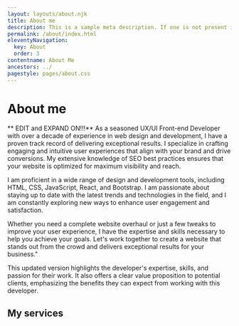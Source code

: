 ```yaml
---
layout: layouts/about.njk
title: About me
description: This is a sample meta description. If one is not present in your page/post's front matter, the default metadata.desciption will be used instead.
permalink: /about/index.html
eleventyNavigation:
  key: About
  order: 3
contentname: About Me
ancestors: ../
pagestyle: pages/about.css
---
```


# About me
** EDIT and EXPAND ON!!!**
As a seasoned UX/UI Front-end Developer with over a decade of experience in web design and development, I have a proven track record of delivering exceptional results. I specialize in crafting engaging and intuitive user experiences that align with your brand and drive conversions. My extensive knowledge of SEO best practices ensures that your website is optimized for maximum visibility and reach.

I am proficient in a wide range of design and development tools, including HTML, CSS, JavaScript, React, and Bootstrap. I am passionate about staying up to date with the latest trends and technologies in the field, and I am constantly exploring new ways to enhance user engagement and satisfaction.

Whether you need a complete website overhaul or just a few tweaks to improve your user experience, I have the expertise and skills necessary to help you achieve your goals. Let's work together to create a website that stands out from the crowd and delivers exceptional results for your business."

This updated version highlights the developer's expertise, skills, and passion for their work. It also offers a clear value proposition to potential clients, emphasizing the benefits they can expect from working with this developer.

## My services


